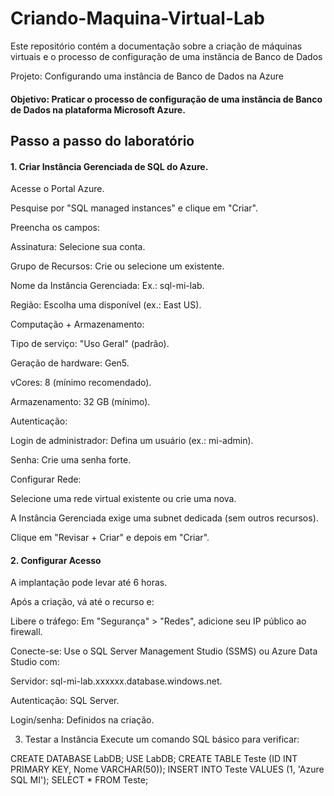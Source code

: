 # Criando-Maquina-Virtual-Lab
Este repositório contém a documentação sobre a criação de máquinas virtuais e o processo de configuração de uma instância de Banco de Dados

Projeto: Configurando uma instância de Banco de Dados na Azure

#### Objetivo: Praticar o processo de configuração de uma instância de Banco de Dados na plataforma Microsoft Azure.

## Passo a passo do laboratório

#### 1. Criar Instância Gerenciada de SQL do Azure.

Acesse o Portal Azure.

Pesquise por "SQL managed instances" e clique em "Criar".

Preencha os campos:

Assinatura: Selecione sua conta.

Grupo de Recursos: Crie ou selecione um existente.

Nome da Instância Gerenciada: Ex.: sql-mi-lab.

Região: Escolha uma disponível (ex.: East US).

Computação + Armazenamento:

Tipo de serviço: "Uso Geral" (padrão).

Geração de hardware: Gen5.

vCores: 8 (mínimo recomendado).

Armazenamento: 32 GB (mínimo).

Autenticação:

Login de administrador: Defina um usuário (ex.: mi-admin).

Senha: Crie uma senha forte.

Configurar Rede:

Selecione uma rede virtual existente ou crie uma nova.

A Instância Gerenciada exige uma subnet dedicada (sem outros recursos).

Clique em "Revisar + Criar" e depois em "Criar".

#### 2. Configurar Acesso
A implantação pode levar até 6 horas.

Após a criação, vá até o recurso e:

Libere o tráfego: Em "Segurança" > "Redes", adicione seu IP público ao firewall.

Conecte-se: Use o SQL Server Management Studio (SSMS) ou Azure Data Studio com:

Servidor: sql-mi-lab.xxxxxx.database.windows.net.

Autenticação: SQL Server.

Login/senha: Definidos na criação.

3. Testar a Instância
Execute um comando SQL básico para verificar:

CREATE DATABASE LabDB;
USE LabDB;
CREATE TABLE Teste (ID INT PRIMARY KEY, Nome VARCHAR(50));
INSERT INTO Teste VALUES (1, 'Azure SQL MI');
SELECT * FROM Teste;
